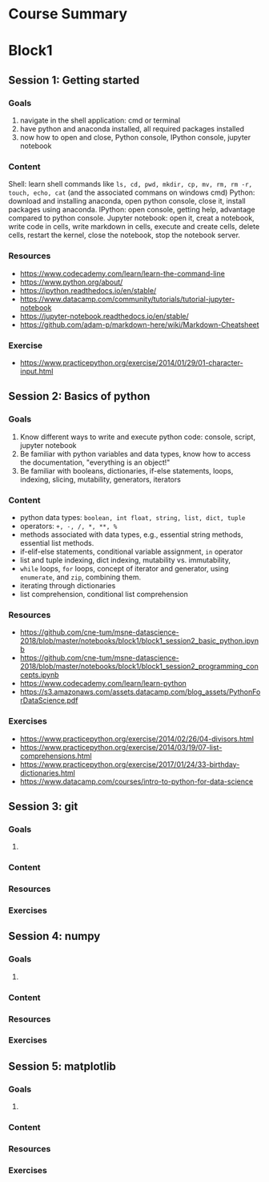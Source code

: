 # Course Summary
# Block1 

## Session 1: Getting started 
### Goals 
1) navigate in the shell application: cmd or terminal 
2) have python and anaconda installed, all required packages installed
3) now how to open and close, Python console, IPython console, jupyter notebook

### Content 
Shell: learn shell commands like `ls, cd, pwd, mkdir, cp, mv, rm, rm -r, touch, echo, cat` (and the associated commans on windows cmd)
Python: download and installing anaconda, open python console, close it, install packages using anaconda.
IPython: open console, getting help, advantage compared to python console.
Jupyter notebook: open it, creat a notebook, write code in cells, write markdown in cells, execute and create cells, delete cells, restart the kernel, close the notebook, stop the notebook server. 

### Resources 
- https://www.codecademy.com/learn/learn-the-command-line
- https://www.python.org/about/
- https://ipython.readthedocs.io/en/stable/
- https://www.datacamp.com/community/tutorials/tutorial-jupyter-notebook
- https://jupyter-notebook.readthedocs.io/en/stable/
- https://github.com/adam-p/markdown-here/wiki/Markdown-Cheatsheet

### Exercise
- https://www.practicepython.org/exercise/2014/01/29/01-character-input.html

## Session 2: Basics of python
### Goals
1) Know different ways to write and execute python code: console, script, jupyter notebook
2) Be familiar with python variables and data types, know how to access the documentation, "everything is an object!"
3) Be familiar with booleans, dictionaries, if-else statements, loops, indexing, slicing, mutability, generators, iterators

### Content 
- python data types: `boolean, int float, string, list, dict, tuple`
- operators: `+, -, /, *, **, %`
- methods associated with data types, e.g., essential string methods, essential list methods. 
- if-elif-else statements, conditional variable assignment, `in` operator
- list and tuple indexing, dict indexing, mutability vs. immutability, 
- `while` loops, `for` loops, concept of iterator and generator, using `enumerate`,  and `zip`, combining them. 
- iterating through dictionaries
- list comprehension, conditional list comprehension

### Resources 
- https://github.com/cne-tum/msne-datascience-2018/blob/master/notebooks/block1/block1_session2_basic_python.ipynb
- https://github.com/cne-tum/msne-datascience-2018/blob/master/notebooks/block1/block1_session2_programming_concepts.ipynb
- https://www.codecademy.com/learn/learn-python
- https://s3.amazonaws.com/assets.datacamp.com/blog_assets/PythonForDataScience.pdf

### Exercises 
- https://www.practicepython.org/exercise/2014/02/26/04-divisors.html
- https://www.practicepython.org/exercise/2014/03/19/07-list-comprehensions.html
- https://www.practicepython.org/exercise/2017/01/24/33-birthday-dictionaries.html
- https://www.datacamp.com/courses/intro-to-python-for-data-science

## Session 3: git 
### Goals 
1) 

### Content 

### Resources 

### Exercises

## Session 4: numpy
### Goals 
1) 

### Content 

### Resources 

### Exercises

## Session 5: matplotlib
### Goals 
1) 

### Content 

### Resources 

### Exercises

    
    
